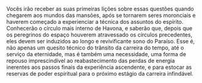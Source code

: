 ﻿Vocês irão receber as suas primeiras lições sobre essas questões quando chegarem aos mundos das mansões, após se tornarem seres moronciais e haverem começado a experienciar a técnica dos assuntos do espírito. Conhecerão o círculo mais interno de Havona, e saberão que, depois que os peregrinos do espaço houverem atravessado os círculos precedentes, eles devem ser induzidos ao longo e revivificante sono do Paraíso. Esse é, não apenas um quesito técnico do trânsito da carreira do tempo, até o serviço da eternidade, mas é também uma necessidade, uma forma de repouso imprescindível ao reabastecimento das perdas de energia inerentes aos passos finais da experiência ascendente, e para estocar as reservas de poder espiritual para o próximo estágio da carreira infindável.